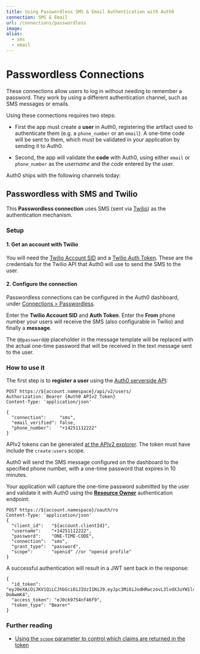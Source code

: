 ```yaml
---
title: Using Passwordless SMS & Email Authentication with Auth0
connection: SMS & Email
url: /connections/passwordless
image:
alias:
  - sms
  - email
---
```


# Passwordless Connections

These connections allow users to log in without needing to remember a password. They work by using a different authentication channel, such as SMS messages or emails.

Using these connections requires two steps:

* First the app must create a __user__ in Auth0, registering the artifact used to authenticate them (e.g. a `phone_number` or an `email`). A one-time code will be sent to them, which must be validated in your application by sending it to Auth0.

* Second, the app will validate the __code__ with Auth0, using either `email` or `phone_number` as the _username_ and the _code_ entered by the user.

Auth0 ships with the following channels today:

## Passwordless with SMS and Twilio

This __Passwordless connection__ uses SMS (sent via [Twilio](http://www.twilio.com)) as the authentication mechanism.

### Setup

#### 1. Get an account with Twilio

You will need the [Twilio Account SID](https://www.twilio.com/help/faq/twilio-basics/what-is-an-application-sid) and a [Twilio Auth Token](https://www.twilio.com/help/faq/twilio-basics/what-is-the-auth-token-and-how-can-i-change-it). These are the credentials for the Twilio API that Auth0 will use to send the SMS to the user.

#### 2. Configure the connection

Passwordless connections can be configured in the Auth0 dashboard, under [Connections > Passwordless](https://manage.auth0.com/#/connections/passwordless).

Enter the __Twilio Account SID__ and __Auth Token__.
Enter the __From__ phone number your users will receive the SMS (also configurable in Twilio) and finally a __message__.

The `@@password@@` placeholder in the message template will be replaced with the actual one-time password that will be received in the text message sent to the user.

### How to use it

The first step is to __register a user__ using the [Auth0 serverside API](https://auth0.com/docs/api/v2#!/Users/post_users):

```
POST https://${account.namespace}/api/v2/users/
Authorization: Bearer {Auth0 APIv2 Token}
Content-Type: 'application/json'

{
  "connection":     "sms",
  "email_verified": false,
  "phone_number":   "+14251112222"
}
```

APIv2 tokens can be generated [at the APIv2 explorer](https://auth0.com/docs/api/v2).
The token must have include the `create:users` scope.

Auth0 will send the SMS message configured on the dashboard to the specified phone number, with a one-time password that expires in 10 minutes.

Your application will capture the one-time password submitted by the user and validate it with Auth0 using the __[Resource Owner](/auth-api#!#post--oauth-ro)__ authentication endpoint:

```
POST https://${account.namespace}/oauth/ro
Content-Type: 'application/json'
{
  "client_id":   "${account.clientId}",
  "username":    "+14251112222",
  "password":    "ONE-TIME-CODE",
  "connection":  "sms",
  "grant_type":  "password",
  "scope":       "openid" //or "openid profile"
}
```

A successful authentication will result in a JWT sent back in the response:

```
{
  "id_token": "eyJ0eXAiOiJKV1QiLCJhbGciOiJIUzI1NiJ9.eyJpc3MiOiJodHRwczovL3lvdXJuYW1lc3BhY2UuYXV0aDAuY29tLyIsInN1YiI6InNtc3w1NDRiZWJiODg3NjIzNDQ1NjcxZjVmN2ExIiwiYXVkIjoiaWNJTVBNamRmaGl1NDNuZWtqZjNqcjRlbmZpT2t5TkZ4dSIsImV4cCI6MTQxNDgxOTUyOSwiaWF0IjoxNDE0NzgzNTI5fQ.y4sIFl82DHFzli3GgT8Q2voZSADVQbcwpOx-DoAwmK4",
  "access_token": "eJ0ck9754nf46f9",
  "token_type": "Bearer"
}
```

### Further reading

* [Using the `scope` parameter to control which claims are returned in the token](/scopes)
